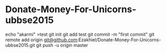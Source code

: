 # Donate-Money-For-Unicorns-ubbse2015
echo "akarmi" >test
git init
git add test
git commit -m "first commit"
git remote add origin git@github.com:Ezakhiel/Donate-Money-For-Unicorns-ubbse2015.git
git push -u origin master
